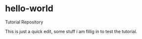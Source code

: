 # hello-world
Tutorial Repository 

This is just a quick edit, some stuff i am fillig in to test the tutorial. 
